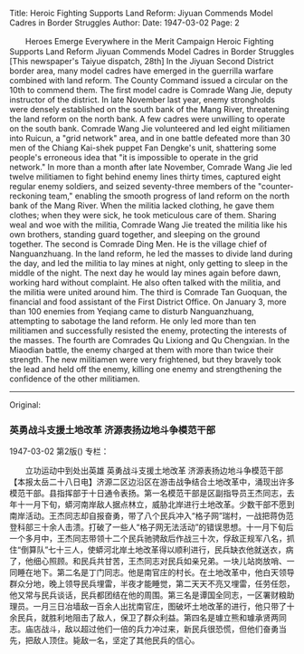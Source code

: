 Title: Heroic Fighting Supports Land Reform: Jiyuan Commends Model Cadres in Border Struggles
Author:
Date: 1947-03-02
Page: 2

　　Heroes Emerge Everywhere in the Merit Campaign
    Heroic Fighting Supports Land Reform
    Jiyuan Commends Model Cadres in Border Struggles
    [This newspaper's Taiyue dispatch, 28th] In the Jiyuan Second District border area, many model cadres have emerged in the guerrilla warfare combined with land reform. The County Command issued a circular on the 10th to commend them. The first model cadre is Comrade Wang Jie, deputy instructor of the district. In late November last year, enemy strongholds were densely established on the south bank of the Mang River, threatening the land reform on the north bank. A few cadres were unwilling to operate on the south bank. Comrade Wang Jie volunteered and led eight militiamen into Ruicun, a "grid network" area, and in one battle defeated more than 30 men of the Chiang Kai-shek puppet Fan Dengke's unit, shattering some people's erroneous idea that "it is impossible to operate in the grid network." In more than a month after late November, Comrade Wang Jie led twelve militiamen to fight behind enemy lines thirty times, captured eight regular enemy soldiers, and seized seventy-three members of the "counter-reckoning team," enabling the smooth progress of land reform on the north bank of the Mang River. When the militia lacked clothing, he gave them clothes; when they were sick, he took meticulous care of them. Sharing weal and woe with the militia, Comrade Wang Jie treated the militia like his own brothers, standing guard together, and sleeping on the ground together. The second is Comrade Ding Men. He is the village chief of Nanguanzhuang. In the land reform, he led the masses to divide land during the day, and led the militia to lay mines at night, only getting to sleep in the middle of the night. The next day he would lay mines again before dawn, working hard without complaint. He also often talked with the militia, and the militia were united around him. The third is Comrade Tan Guoquan, the financial and food assistant of the First District Office. On January 3, more than 100 enemies from Yeqiang came to disturb Nanguanzhuang, attempting to sabotage the land reform. He only led more than ten militiamen and successfully resisted the enemy, protecting the interests of the masses. The fourth are Comrades Qu Lixiong and Qu Chengxian. In the Miaodian battle, the enemy charged at them with more than twice their strength. The new militiamen were very frightened, but they bravely took the lead and held off the enemy, killing one enemy and strengthening the confidence of the other militiamen.



<hr /> 

Original: 


### 英勇战斗支援土地改革  济源表扬边地斗争模范干部

1947-03-02
第2版()
专栏：

　　立功运动中到处出英雄
    英勇战斗支援土地改革
    济源表扬边地斗争模范干部
    【本报太岳二十八日电】济源二区边沿区在游击战争结合土地改革中，涌现出许多模范干部。县指挥部于十日通令表扬。第一名模范干部是区副指导员王杰同志，去年十一月下旬，蟒河南岸敌人据点林立，威胁北岸进行土地改革。少数干部不愿到南岸活动。王杰同志却自报奋勇，带了八个民兵冲入“格子网”瑞村，一战把蒋伪范登科部三十余人击溃。打破了一些人“格子网无法活动”的错误思想。十一月下旬后一个多月中，王杰同志带领十二个民兵驰骋敌后作战三十次，俘敌正规军八名，抓住“倒算队”七十三人，使蟒河北岸土地改革得以顺利进行，民兵缺衣他就送衣，病了，他细心照顾。和民兵共甘苦，王杰同志对民兵如亲兄弟。一块儿站岗放哨、一同睡在地下。第二名是丁门同志。他是南官庄的村长。在土地改革中，他白天领导群众分地，晚上领导民兵埋雷，半夜才能睡觉，第二天天不亮又埋雷，任劳任怨，他又常与民兵谈话，民兵都团结在他的周围。第三名是谭国全同志，一区署财粮助理员。一月三日冶墙敌一百余人出扰南官庄，图破坏土地改革的进行，他只带了十余民兵，就胜利地阻击了敌人，保卫了群众利益。第四名是璩立熊和璩承贤两同志。庙店战斗，敌以超过他们一倍的兵力冲过来，新民兵很恐慌，但他们奋勇当先，把敌人顶住。毙敌一名，坚定了其他民兵的信心。
